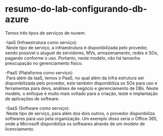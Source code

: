 # resumo-do-lab-configurando-db-azure

Temos três tipos de serviços de nuvem:

-IaaS (Infraestrutura como serviço):</br>
&nbsp;Neste tipo de serviço, a infraestrutura é disponibilizada pelo provedor, sendo possível o aluguel de servidores, MVs, armazenamento, redes e SOs, pagando conforme o uso. Portanto, neste modelo, não há tamanha preocupação no gerenciamento físico.

-PaaS (Plataforma como serviço):</br>
&nbsp;Para além da IaaS, temos o PaaS, no qual além da infra estrutura ser disponibilizada pelo provedor, este também disponibiliza os SOs para uso e ferramentas para devs, análises de negócio e gerenciamento de DBs. Neste modelo, o enfoque é muito mais voltado para a criação, teste e implantação de aplicações de software.

-SaaS (Software como serviço): </br>
&nbsp;Neste tipo de serviço, para além dos dois outros, o provedor disponibiliza softwares para uso pela organização. Um exemplo disso seria o Office 365, onde a Microsoft disponibiliza os softwares através de um modelo de licenciamento.
